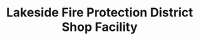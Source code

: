 ---
title: "Lakeside Fire Protection District  Shop Facility"
url: /el-cajon/lakeside-fire-protection-district-shop-facility/
shop: car repair
---